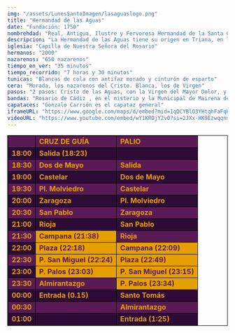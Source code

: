 ```yaml
---
img: "/assets/LunesSantoImagen/lasaguaslogo.png"
title: "Hermandad de las Aguas"
date: "Fundación: 1750"
nombrehdad: "Real, Antigua, Ilustre y Fervorosa Hermandad de la Santa Cruz y Nuestra Señora del Rosario y Archicofradía de Nazarenos del Santísimo Cristo de las Aguas, Nuestra Madre y Señora del Mayor Dolor y María Santísima de Guadalupe."
descripcion: "La Hermandad de las Aguas tiene su origen en Triana, en la Iglesia de San Jacinto, donde se creó en 1750. Consta un período de decadencia, superado en 1891, fecha en la que la corporación se reorganiza. Un desafortunado incendio provocó la desaparición de las imágenes en 1942. Tras establecer su sede en varios templos, como los de Santiago y San Bartolomé, radica actualmente en la Capilla del Rosario desde 1977.En el misterio, un ángel recoge en un cáliz el agua que mana del costado de Jesús muerto en la cruz. Completan la escena, la Virgen, San Juan y Magdalena. En el segundo paso, María Santísima de Guadalupe bajo palio."
iglesia: "Capilla de Nuestra Señora del Rosario"
hermanos: "2000"
nazarenos: "650 nazarenos"
tiempo_en_ver: "35 minutos"
tiempo_recorrido: "7 horas y 30 minutos"
tunicas: "Blancas de cola con antifaz morado y cinturón de esparto"
cera: "Morada, los nazarenos del Cristo. Blanca, los de Virgen"
pasos: "2 pasos: Cristo de las Aguas, con la Virgen del Mayor Dolor, y Virgen de Guadalupe"
bandas: "Rosario de Cádiz , en el misterio y la Municipal de Mairena del Alcor, tras el palio."
capataces: "Gonzalo Carrión es el capataz general"
iframeURL: "https://www.google.com/maps/d/embed?mid=1qQCYBlO3YHtqhFaFqH6e9-52yRQVevbU&ehbc=2E312F"
videoURL: "https://www.youtube.com/embed/wY1KROjY2v0?si=2JXx-HK9EzwqqnmE"
---
```


<table class="recorrido" style="width: 100%; border-collapse: collapse; text-align: left; border: 1px solid black;">
  <tbody>
    <tr style="background-color: #5a1a55; color: #e5a000; font-weight: bold;">
      <td style="border: 1px solid black; text-align: center;"></td>
      <td style="border: 1px solid black;">CRUZ DE GUÍA</td>
      <td style="border: 1px solid black;">PALIO</td>
    </tr>
    <tr style="background-color: #2e0b37; color: #e5a000; font-weight: bold;">
      <td style="border: 1px solid black; text-align: center;">18:00</td>
      <td style="border: 1px solid black;">Salida (18:23)</td>
      <td style="border: 1px solid black;"></td>
    </tr>
    <tr style="background-color: #5a1a55; color: #e5a000; font-weight: bold;">
      <td style="border: 1px solid black; text-align: center;">18:30</td>
      <td style="border: 1px solid black;">Dos de Mayo</td>
      <td style="border: 1px solid black;">Salida</td>
    </tr>
    <tr style="background-color: #2e0b37; color: #e5a000; font-weight: bold;">
      <td style="border: 1px solid black; text-align: center;">19:00</td>
      <td style="border: 1px solid black;">Castelar</td>
      <td style="border: 1px solid black;">Dos de Mayo</td>
    </tr>
    <tr style="background-color: #5a1a55; color: #e5a000; font-weight: bold;">
      <td style="border: 1px solid black; text-align: center;">19:30</td>
      <td style="border: 1px solid black;">Pl. Molviedro</td>
      <td style="border: 1px solid black;">Castelar</td>
    </tr>
    <tr style="background-color: #2e0b37; color: #e5a000; font-weight: bold;">
      <td style="border: 1px solid black; text-align: center;">20:00</td>
      <td style="border: 1px solid black;">Zaragoza</td>
      <td style="border: 1px solid black;">Pl. Molviedro</td>
    </tr>
    <tr style="background-color: #5a1a55; color: #e5a000; font-weight: bold;">
      <td style="border: 1px solid black; text-align: center;">20:30</td>
      <td style="border: 1px solid black;">San Pablo</td>
      <td style="border: 1px solid black;">Zaragoza</td>
    </tr>
    <tr style="background-color: #2e0b37; color: #e5a000; font-weight: bold;">
      <td style="border: 1px solid black; text-align: center;">21:00</td>
      <td style="border: 1px solid black;">Rioja</td>
      <td style="border: 1px solid black;">San Pablo</td>
    </tr>
    <tr style="background-color: #5a1a55; color: #e5a000; font-weight: bold;">
      <td style="border: 1px solid black; text-align: center;">21:30</td>
      <td style="background-color: #e5a000; color: #5a1a55; font-weight: bold; border: 1px solid black;">Campana (21:38)</td>
      <td style="border: 1px solid black;">Rioja</td>
    </tr>
    <tr style="background-color: #2e0b37; color: #e5a000; font-weight: bold;">
      <td style="border: 1px solid black; text-align: center;">22:00</td>
      <td style="background-color: #e5a000; color: #5a1a55; font-weight: bold; border: 1px solid black;">Plaza (22:18)</td>
      <td style="background-color: #e5a000; color: #5a1a55; font-weight: bold; border: 1px solid black;">Campana (22:09)</td>
    </tr>
    <tr style="background-color: #5a1a55; color: #e5a000; font-weight: bold;">
      <td style="border: 1px solid black; text-align: center;">22:30</td>
      <td style="background-color: #e5a000; color: #5a1a55; font-weight: bold; border: 1px solid black;">P. San Miguel (22:24)</td>
      <td style="background-color: #e5a000; color: #5a1a55; font-weight: bold; border: 1px solid black;">Plaza (22:49)</td>
    </tr>
    <tr style="background-color: #2e0b37; color: #e5a000; font-weight: bold;">
      <td style="border: 1px solid black; text-align: center;">23:00</td>
      <td style="background-color: #e5a000; color: #5a1a55; font-weight: bold; border: 1px solid black;">P. Palos (23:03)</td>
      <td style="background-color: #e5a000; color: #5a1a55; font-weight: bold; border: 1px solid black;">P. San Miguel (23:15)</td>
    </tr>
    <tr style="background-color: #5a1a55; color: #e5a000; font-weight: bold;">
      <td style="border: 1px solid black; text-align: center;">23:30</td>
      <td style="border: 1px solid black;">Almirantazgo</td>
      <td style="background-color: #e5a000; color: #5a1a55; font-weight: bold; border: 1px solid black;">P. Palos (23:34)</td>
    </tr>
    <tr style="background-color: #2e0b37; color: #e5a000; font-weight: bold;">
      <td style="border: 1px solid black; text-align: center;">00:00</td>
      <td style="border: 1px solid black;">Entrada (0.15)</td>
      <td style="border: 1px solid black;">Santo Tomás</td>
    </tr>
    <tr style="background-color: #5a1a55; color: #e5a000; font-weight: bold;">
      <td style="border: 1px solid black; text-align: center;">00:30</td>
      <td style="border: 1px solid black;"></td>
      <td style="border: 1px solid black;">Almirantazgo</td>
    </tr>
    <tr style="background-color: #2e0b37; color: #e5a000; font-weight: bold;">
      <td style="border: 1px solid black; text-align: center;">01:00</td>
      <td style="border: 1px solid black;"></td>
      <td style="border: 1px solid black;">Entrada (1:25)</td>
    </tr>
  </tbody>
</table>
